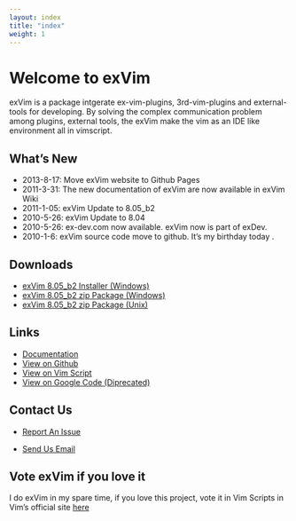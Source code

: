 ```yaml
---
layout: index
title: "index"
weight: 1
---
```


# Welcome to exVim

exVim is a package intgerate ex-vim-plugins, 3rd-vim-plugins and external-tools for developing. By solving the complex communication problem among plugins, external tools, the exVim make the vim as an IDE like environment all in vimscript.

## What’s New

- 2013-8-17: Move exVim website to Github Pages
- 2011-3-31: The new documentation of exVim are now available in exVim Wiki
- 2011-1-05: exVim Update to 8.05_b2
- 2010-5-26: exVim Update to 8.04
- 2010-5-26: ex-dev.com now available. exVim now is part of exDev.
- 2010-1-6: exVim source code move to github. It’s my birthday today .

## Downloads

* [exVim 8.05_b2 Installer (Windows)](http://exvim.googlecode.com/files/exvim_installer-8.05_b2.exe)
* [exVim 8.05_b2 zip Package (Windows)](http://exvim.googlecode.com/files/full_package-win-8.05_b2.zip)
* [exVim 8.05_b2 zip Package (Unix)](http://exvim.googlecode.com/files/full_package-unix-8.05_b2.zip)

## Links

- [Documentation][docs]
- [View on Github][github]
- [View on Vim Script][vimscript]
- [View on Google Code (Diprecated)][googlecode]

## Contact Us

- [Report An Issue][issue]
<!--
- [Discuss in Our Forum][forum]
-->
- [Send Us Email][email]

## Vote exVim if you love it

I do exVim in my spare time, if you love this project,
vote it in Vim Scripts in Vim’s official site [here][vimscript]


[docs]: ./docs/
[github]: https://github.com/exdev/exvim/
[vimscript]: http://www.vim.org/scripts/script.php?script_id=2627
[googlecode]: http://exvim.googlecode.com
[issue]: https://github.com/exdev/exvim/issues
[forum]: http://forum.ex-dev.com/
[email]: mailto:KarasAya@gmail.com
